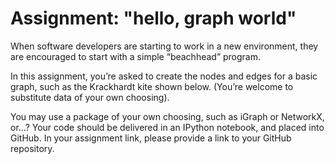 # Assignment: "hello, graph world"

When software developers are starting to work in a new environment, they are encouraged to start with a simple
“beachhead” program.

In this assignment, you’re asked to create the nodes and edges for a basic graph, such as the Krackhardt kite shown
below. (You’re welcome to substitute data of your own choosing).

You may use a package of your own choosing, such as iGraph or NetworkX, or...? Your code should be delivered in an
IPython notebook, and placed into GitHub. In your assignment link, please provide a link to your GitHub repository.
